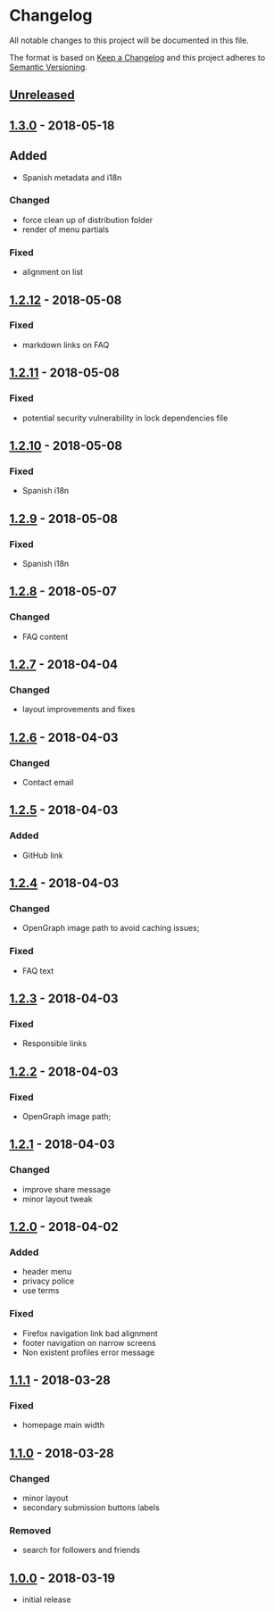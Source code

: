 # Changelog

All notable changes to this project will be documented in this file.

The format is based on [Keep a Changelog](http://keepachangelog.com/en/1.0.0/)
and this project adheres to [Semantic Versioning](http://semver.org/spec/v2.0.0.html).

## [Unreleased]

## [1.3.0][] - 2018-05-18

## Added

- Spanish metadata and i18n

### Changed

- force clean up of distribution folder
- render of menu partials

### Fixed

- alignment on list

## [1.2.12][] - 2018-05-08

### Fixed

- markdown links on FAQ

## [1.2.11][] - 2018-05-08

### Fixed

- potential security vulnerability in lock dependencies file

## [1.2.10][] - 2018-05-08

### Fixed

- Spanish i18n

## [1.2.9][] - 2018-05-08

### Fixed

- Spanish i18n

## [1.2.8][] - 2018-05-07

### Changed

- FAQ content

## [1.2.7][] - 2018-04-04

### Changed

- layout improvements and fixes

## [1.2.6][] - 2018-04-03

### Changed

- Contact email

## [1.2.5][] - 2018-04-03

### Added

- GitHub link

## [1.2.4][] - 2018-04-03

### Changed

- OpenGraph image path to avoid caching issues;

### Fixed

- FAQ text

## [1.2.3][] - 2018-04-03

### Fixed

- Responsible links

## [1.2.2][] - 2018-04-03

### Fixed

- OpenGraph image path;

## [1.2.1][] - 2018-04-03

### Changed

- improve share message
- minor layout tweak

## [1.2.0][] - 2018-04-02

### Added

- header menu
- privacy police
- use terms

### Fixed

- Firefox navigation link bad alignment
- footer navigation on narrow screens
- Non existent profiles error message

## [1.1.1][] - 2018-03-28

### Fixed

- homepage main width

## [1.1.0][] - 2018-03-28

### Changed

- minor layout
- secondary submission buttons labels

### Removed

- search for followers and friends

## [1.0.0][] - 2018-03-19

- initial release


[Unreleased]: undefined/compare/v1.3.0...HEAD
[1.3.0]: undefined/compare/v1.2.12...v1.3.0
[1.2.12]: undefined/compare/v1.2.11...v1.2.12
[1.2.11]: undefined/compare/v1.2.10...v1.2.11
[1.2.10]: undefined/compare/v1.2.9...v1.2.10
[1.2.9]: undefined/compare/v1.2.8...v1.2.9
[1.2.8]: undefined/compare/v1.2.7...v1.2.8
[1.2.7]: undefined/compare/v1.2.6...v1.2.7
[1.2.6]: undefined/compare/v1.2.5...v1.2.6
[1.2.5]: undefined/compare/v1.2.4...v1.2.5
[1.2.4]: undefined/compare/v1.2.3...v1.2.4
[1.2.3]: undefined/compare/v1.2.2...v1.2.3
[1.2.2]: undefined/compare/v1.2.1...v1.2.2
[1.2.1]: undefined/compare/v1.2.0...v1.2.1
[1.2.0]: undefined/compare/v1.1.1...v1.2.0
[1.1.1]: undefined/compare/v1.1.0...v1.1.1
[1.1.0]: undefined/compare/v1.0.0...v1.1.0
[1.0.0]: undefined/tree/v1.0.0
